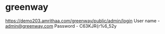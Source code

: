 # greenway

https://demo203.amrithaa.com/greenway/public/admin/login
User name - admin@greenway.com
Password - C63KJR{r%6_52y
 
